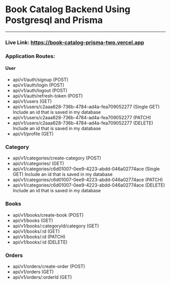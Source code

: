 # Book Catalog Backend Using Postgresql and Prisma

<hr>

### Live Link: https://book-catalog-prisma-two.vercel.app

### Application Routes:

#### User

- api/v1/auth/signup (POST)
- api/v1/auth/login (POST)
- api/v1/auth/logout (POST)
- api/v1/auth/refresh-token (POST)
- api/v1/users (GET)
- api/v1/users/c2aaa628-736b-4784-ad4a-fea709052277 (Single GET) Include an id that is saved in my database
- api/v1/users/c2aaa628-736b-4784-ad4a-fea709052277 (PATCH)
- api/v1/users/c2aaa628-736b-4784-ad4a-fea709052277 (DELETE) Include an id that is saved in my database
- api/v1/profile (GET)

### Category

- api/v1/categories/create-category (POST)
- api/v1/categories/ (GET)
- api/v1/categories/c6d01007-0ee9-4223-abdd-046a02774ace (Single GET) Include an id that is saved in my database
- api/v1/categories/c6d01007-0ee9-4223-abdd-046a02774ace (PATCH)
- api/v1/categories/c6d01007-0ee9-4223-abdd-046a02774ace (DELETE) Include an id that is saved in my database

### Books

- api/v1/books/create-book (POST)
- api/v1/books (GET)
- api/v1/books/:categoryId/category (GET)
- api/v1/books/:id (GET)
- api/v1/books/:id (PATCH)
- api/v1/books/:id (DELETE)

### Orders

- api/v1/orders/create-order (POST)
- api/v1/orders (GET)
- api/v1/orders/:orderId (GET)

